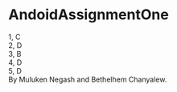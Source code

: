 # AndoidAssignmentOne
1, C<br>
2, D<br>
3, B<br>
4, D<br>
5, D<br>
By Muluken Negash and Bethelhem Chanyalew.<br>
